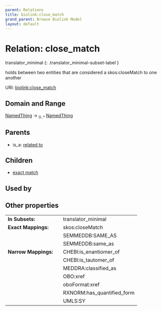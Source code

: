 ```yaml
---
parent: Relations
title: biolink:close_match
grand_parent: Browse Biolink Model
layout: default
---
```


# Relation: close_match

translator_minimal
{: .translator_minimal-subset-label }


holds between two entities that are considered a skos:closeMatch to one another

URI: [biolink:close_match](https://w3id.org/biolink/vocab/close_match)

## Domain and Range

[NamedThing](NamedThing.md) ->  <sub>0..*</sub> [NamedThing](NamedThing.md)

## Parents

 *  is_a: [related to](related_to.md)

## Children

 *  [exact match](exact_match.md)

## Used by


## Other properties

|  |  |  |
| --- | --- | --- |
| **In Subsets:** | | translator_minimal |
| **Exact Mappings:** | | skos:closeMatch |
|  | | SEMMEDDB:SAME_AS |
|  | | SEMMEDDB:same_as |
| **Narrow Mappings:** | | CHEBI:is_enantiomer_of |
|  | | CHEBI:is_tautomer_of |
|  | | MEDDRA:classified_as |
|  | | OBO:xref |
|  | | oboFormat:xref |
|  | | RXNORM:has_quantified_form |
|  | | UMLS:SY |

